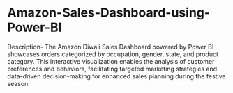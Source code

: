 # Amazon-Sales-Dashboard-using-Power-BI


Description-
The Amazon Diwali Sales Dashboard powered by Power BI showcases orders categorized by occupation, gender, state, and product category. This interactive visualization enables the analysis of customer preferences and behaviors, facilitating targeted marketing strategies and data-driven decision-making for enhanced sales planning during the festive season.

